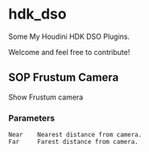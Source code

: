 # hdk_dso
Some My Houdini HDK DSO Plugins.

Welcome and feel free to contribute!

## SOP Frustum Camera
Show Frustum camera

### Parameters
    Near    Nearest distance from camera.
    Far     Farest distance from camera.
